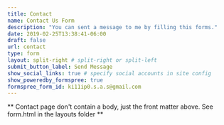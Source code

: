```yaml
---
title: Contact
name: Contact Us Form
description: "You can sent a message to me by filling this forms."
date: 2019-02-25T13:38:41-06:00
draft: false
url: contact
type: form
layout: split-right # split-right or split-left
submit_button_label: Send Message
show_social_links: true # specify social accounts in site config
show_poweredby_formspree: true
formspree_form_id: ki11ip0.s.a.s@gmail.com
---
```


** Contact page don't contain a body, just the front matter above.
See form.html in the layouts folder **

